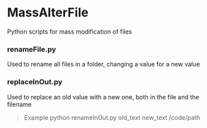 # MassAlterFile
Python scripts for mass modification of files

### renameFile.py

Used to rename all files in a folder, changing a value for a new value

### replaceInOut.py

Used to replace an old value with a new one, both in the file and the filename

> Example
> python renameInOut.py  old_text new_text /code/path

